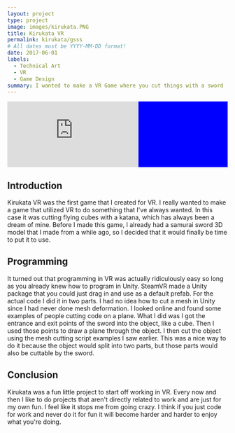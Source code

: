```yaml
---
layout: project
type: project
image: images/kirukata.PNG
title: Kirukata VR
permalink: kirukata/gsss
# All dates must be YYYY-MM-DD format!
date: 2017-06-01
labels:
  - Technical Art
  - VR
  - Game Design
summary: I wanted to make a VR Game where you cut things with a sword
---
```


<div class="ui small rounded images">
 
</div>
<div style = "width: 100%; background-color:blue">
  <iframe style = "background-color:black;overflow: hidden; width=100%; height=100%"   src="https://www.youtube.com/embed/T2_TL2cCOo4" frameborder="0" allow="autoplay; encrypted-media" allowfullscreen></iframe>
</div>


## Introduction

Kirukata VR was the first game that I created for VR.  I really wanted to make a game that utilized VR to do something that I've always wanted.  In this case it was cutting flying cubes with a katana, which has always been a dream of mine.  Before I made this game, I already had a samurai sword 3D model that I made from a while ago, so I decided that it would finally be time to put it to use.

## Programming 

It turned out that programming in VR was actually ridiculously easy so long as you already knew how to program in Unity.  SteamVR made a Unity package that you could just drag in and use as a default prefab.  For the actual code I did it in two parts.  I had no idea how to cut a mesh in Unity since I had never done mesh deformation.  I looked online and found some examples of people cutting code on a plane.  What I did was I got the entrance and exit points of the sword into the object, like a cube.  Then I used those points to draw a plane through the object.  I then cut the object using the mesh cutting script examples I saw earlier.  This was a nice way to do it because the object would split into two parts, but those parts would also be cuttable by the sword.

## Conclusion

Kirukata was a fun little project to start off working in VR.  Every now and then I like to do projects that aren't directly related to work and are just for my own fun.  I feel like it stops me from going crazy.  I think if you just code for work and never do it for fun it will become harder and harder to enjoy what you're doing.
